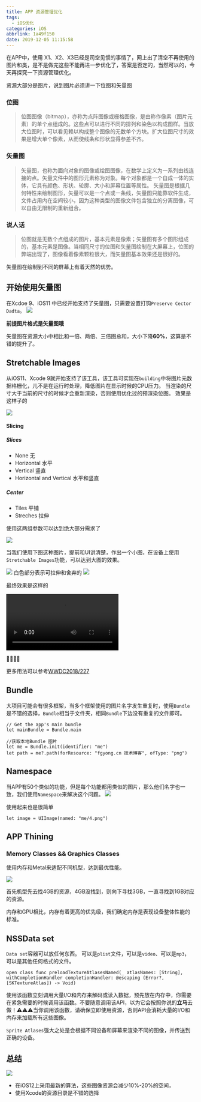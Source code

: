 ```yaml
---
title: APP 资源管理优化
tags:
  - iOS优化
categories: iOS
abbrlink: 1a49f150
date: 2019-12-05 11:15:58
---
```


在APP中，使用 X1、X2、X3已经是司空见惯的事情了，网上出了清空不再使用的图片和类，是不是做完这些不能再进一步优化了，答案是否定的，当然可以的，今天再探究一下资源管理优化。

资源大部分是图片，说到图片必须讲一下位图和矢量图

 
### 位图
> 位图图像（bitmap），亦称为点阵图像或栅格图像，是由称作像素（图片元素）的单个点组成的。这些点可以进行不同的排列和染色以构成图样。当放大位图时，可以看见赖以构成整个图像的无数单个方块。扩大位图尺寸的效果是增大单个像素，从而使线条和形状显得参差不齐。

### 矢量图
> 矢量图，也称为面向对象的图像或绘图图像，在数学上定义为一系列由线连接的点。矢量文件中的图形元素称为对象。每个对象都是一个自成一体的实体，它具有颜色、形状、轮廓、大小和屏幕位置等属性。
矢量图是根据几何特性来绘制图形，矢量可以是一个点或一条线，矢量图只能靠软件生成，文件占用内在空间较小，因为这种类型的图像文件包含独立的分离图像，可以自由无限制的重新组合。

### 说人话
> 位图就是无数个点组成的图片，基本元素是像素；矢量图有多个图形组成的，基本元素是图像。当相同尺寸的位图和矢量图绘制在大屏幕上，位图的弊端出现了，图像看着像素颗粒很大，而矢量图基本效果还是很好的。

矢量图在绘制到不同的屏幕上有着天然的优势。

## 开始使用矢量图

在Xcdoe 9、iOS11 中已经开始支持了矢量图，只需要设置打钩`Preserve Cector Dadta`。
![](http://blog.fgyong.cn/FhF6-GTsthDXMlsX9ezQ1PaXalIa.png-a)

**前提图片格式是矢量图哦**

矢量图在资源大小中相比和一倍、两倍、三倍图总和，大小下降**60%**，这算是不错的提升了。


## Stretchable Images
从iOS11、Xcode 9就开始支持了该工具，该工具可实现在`building`中将图片元数据格栅化，儿不是在运行时处理，降低图片在显示时候的CPU压力。
当渲染的尺寸大于当前的尺寸的时候才会重新渲染，否则使用优化过的预渲染位图。
效果是这样子的

![](http://blog.fgyong.cn/FpZhgVvqS711QZZnYYptKr40Pc9U-a)
#### Slicing
##### Slices
- None 无
- Horizontal 水平
- Vertical 竖直
- Horizontal and Vertical 水平和竖直 

##### Center
- Tiles 平铺
- Streches 拉伸

使用这两组参数可以达到绝大部分需求了



![](http://blog.fgyong.cn/FrtLZrygVGyJAqlV6Q412foMQgRk-a)

当我们使用下图这种图片，提前和UI讲清楚，作出一个小图，在设备上使用`Stretchable Images`功能，可以达到大图的效果。

![](http://blog.fgyong.cn/FvHCZgiiwONF_5Y01HOVP_-d9d3_-a)
白色部分表示可拉伸和舍弃的
![](http://blog.fgyong.cn/Fh6BK-44VNuB2PDdQUjaA-2iOF_J-a)

最终效果是这样的

![](http://blog.fgyong.cn/1.mp4)

👏👏👏👏

更多用法可以参考[WWDC2018/227](https://developer.apple.com/videos/play/wwdc2018/227)

## Bundle
大项目可能会有很多框架，当多个框架使用的图片名字发生重复时，使用`Bundle`是不错的选择，`Bundle`相当于文件夹，相同`Bundle`下边没有重复的文件即可。

```
// Get the app's main bundle
let mainBundle = Bundle.main

//获取本地Bundle 图片
let me = Bundle.init(identifier: "me")
let path = me?.path(forResource: "fgyong.cn 技术博客", ofType: "png")

```

## Namespace

当APP有50个类似的功能，但是每个功能都用类似的图片，那么他们名字也一致，我们使用`Namespace`来解决这个问题。
![](http://blog.fgyong.cn/FqvcOJHbjHBdE04jl78PlT3pAA4l-a)

使用起来也是很简单

```
let image = UIImage(named: "me/4.png")
```

## APP Thining

### Memory Classes && Graphics Classes
使用内存和Metal来适配不同机型，达到最优性能。

![](http://blog.fgyong.cn/FgJGgpqcA-K_kSKY6e9LDZapOiYT-a)


首先机型先去找4GB的资源，4GB没找到，则向下寻找3GB，一直寻找到1GB对应的资源。

内存和GPU相比，内存有着更高的优先级，我们确定内存是表现设备整体性能的标准。

## NSSData set
`Data set`容器可以放任何东西。
可以是`plist`文件，可以是`video`、可以是`mp3`，可以是其他任何格式的文件。


```
open class func preloadTextureAtlasesNamed(_ atlasNames: [String], withCompletionHandler completionHandler: @escaping (Error?, [SKTextureAtlas]) -> Void)
```
使用该函数立刻调用大量I/O和内存来解码或读入数据，预先放在内存中，你需要在紧急需要的时候调用该函数。不要随意调用该API，以为它会按照你说的**立马**去做！⚠️⚠️⚠️当你调用该函数，请确保立即使用资源，否则API会消耗大量的I/O和内存来加载所有这些图像。

`Sprite Atlases`强大之处是会根据不同设备和屏幕来渲染不同的图像，并传送到正确的设备。

## 总结
![](http://blog.fgyong.cn/Fld0tbjb_RgbF9QWnzTXUYrZJzhG-a)


- 在iOS12上采用最新的算法，这些图像资源会减少10%-20%的空间，
- 使用Xcode的资源目录是不错的选择























